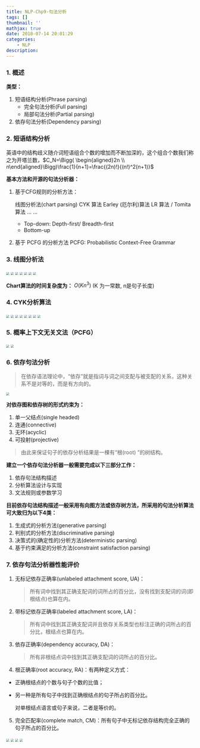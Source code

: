 ```yaml
---
title: NLP-Chp9-句法分析
tags: []
thumbnail: ''
mathjax: true
date: 2018-07-14 20:01:29
categories:
	- NLP
description:
---
```


### 1. 概述

**类型：**

1. 短语结构分析(Phrase parsing)
   - 完全句法分析(Full parsing)
   - 局部句法分析(Partial parsing)
2. 依存句法分析(Dependency parsing)

### 2. 短语结构分析

英语中的结构歧义随介词短语组合个数的增加而不断加深的，这个组合个数我们称之为开塔兰数，$C_N=\Bigg( \begin{aligned}2n \\ n\end{aligned}\Bigg)\frac{1}{n+1}=\frac{(2n)!}{(n!)^2(n+1)}$

**基本方法和开源的句法分析器：**

1. 基于CFG规则的分析方法：

   线图分析法(chart parsing) 
   CYK 算法
   Earley (厄尔利)算法
   LR 算法 / Tomita 算法 … …

   - Top-down: Depth-first/ Breadth-first
   - Bottom-up

2. 基于 PCFG 的分析方法 PCFG: Probabilistic Context-Free Grammar

### 3. 线图分析法

<img src="https://cdn.jsdelivr.net/gh/xmzzyo/Blog@master/source/_posts/NLP-Chp9-句法分析/66788476.jpg" style="zoom:50%;" />

<img src="https://cdn.jsdelivr.net/gh/xmzzyo/Blog@master/source/_posts/NLP-Chp9-句法分析/32594558.jpg" style="zoom:50%;" />

<img src="https://cdn.jsdelivr.net/gh/xmzzyo/Blog@master/source/_posts/NLP-Chp9-句法分析/29679548.jpg" style="zoom:50%;" />

<img src="https://cdn.jsdelivr.net/gh/xmzzyo/Blog@master/source/_posts/NLP-Chp9-句法分析/77759849.jpg" style="zoom:50%;" />

<img src="https://cdn.jsdelivr.net/gh/xmzzyo/Blog@master/source/_posts/NLP-Chp9-句法分析/48133533.jpg" style="zoom:50%;" />

<img src="https://cdn.jsdelivr.net/gh/xmzzyo/Blog@master/source/_posts/NLP-Chp9-句法分析/57488942.jpg" style="zoom:50%;" />

<img src="https://cdn.jsdelivr.net/gh/xmzzyo/Blog@master/source/_posts/NLP-Chp9-句法分析/8184354.jpg" style="zoom:50%;" />

**Chart算法的时间复杂度为：**
$O(Kn^3)$ (K 为一常数, n是句子长度)

### 4. CYK分析算法

<img src="https://cdn.jsdelivr.net/gh/xmzzyo/Blog@master/source/_posts/NLP-Chp9-句法分析/46208169.jpg" style="zoom:50%;" />

<img src="https://cdn.jsdelivr.net/gh/xmzzyo/Blog@master/source/_posts/NLP-Chp9-句法分析/28024299.jpg" style="zoom:50%;" />



<img src="https://cdn.jsdelivr.net/gh/xmzzyo/Blog@master/source/_posts/NLP-Chp9-句法分析/79891438.jpg" style="zoom:50%;" />

<img src="https://cdn.jsdelivr.net/gh/xmzzyo/Blog@master/source/_posts/NLP-Chp9-句法分析/14010626.jpg" style="zoom:50%;" />

<img src="https://cdn.jsdelivr.net/gh/xmzzyo/Blog@master/source/_posts/NLP-Chp9-句法分析/77743394.jpg" style="zoom:50%;" />

<img src="https://cdn.jsdelivr.net/gh/xmzzyo/Blog@master/source/_posts/NLP-Chp9-句法分析/43168851.jpg" style="zoom:50%;" />

<img src="https://cdn.jsdelivr.net/gh/xmzzyo/Blog@master/source/_posts/NLP-Chp9-句法分析/57532977.jpg" style="zoom:50%;" />

<img src="https://cdn.jsdelivr.net/gh/xmzzyo/Blog@master/source/_posts/NLP-Chp9-句法分析/26327949.jpg" style="zoom:50%;" />

### 5. 概率上下文无关文法（PCFG）

<img src="https://cdn.jsdelivr.net/gh/xmzzyo/Blog@master/source/_posts/NLP-Chp9-句法分析/71881730.jpg" style="zoom:50%;" />

<img src="https://cdn.jsdelivr.net/gh/xmzzyo/Blog@master/source/_posts/NLP-Chp9-句法分析/10801535.jpg" style="zoom:50%;" />

### 6. 依存句法分析

> 在依存语法理论中，“依存”就是指词与词之间支配与被支配的关系，这种关系不是对等的，而是有方向的。

<img src="https://cdn.jsdelivr.net/gh/xmzzyo/Blog@master/source/_posts/NLP-Chp9-句法分析/31324242.jpg" style="zoom:50%;" />

**对依存图和依存树的形式约束为：**

1. 单一父结点(single headed)
2. 连通(connective)
3. 无环(acyclic)
4. 可投射(projective)

> 由此来保证句子的依存分析结果是一棵有“根(root) ”的树结构。

**建立一个依存句法分析器一般需要完成以下三部分工作：**

1. 依存句法结构描述
2. 分析算法设计与实现
3. 文法规则或参数学习

**目前依存句法结构描述一般采用有向图方法或依存树方法，所采用的句法分析算法可大致归为以下4类：**

1. 生成式的分析方法(generative parsing)
2. 判别式的分析方法(discriminative parsing)
3. 决策式的(确定性的)分析方法(deterministic parsing)
4. 基于约束满足的分析方法(constraint satisfaction parsing) 

### 7. 依存句法分析器性能评价

1. 无标记依存正确率(unlabeled attachment score, UA)：

   > 所有词中找到其正确支配词的词所占的百分比，没有找到支配词的词(即根结点)也算在内。

2. 带标记依存正确率(labeled attachment score, LA)：

   > 所有词中找到其正确支配词并且依存关系类型也标注正确的词所占的百分比，根结点也算在内。

3. 依存正确率(dependency accuracy, DA)：

   > 所有非根结点词中找到其正确支配词的词所占的百分比。

4. 根正确率(root accuracy, RA)：有两种定义方式：

- 正确根结点的个数与句子个数的比值；

- 另一种是所有句子中找到正确根结点的句子所占的百分比。

  对单根结点语言或句子来说，二者是等价的。

5. 完全匹配率(complete match, CM)：所有句子中无标记依存结构完全正确的句子所占的百分比。

<img src="https://cdn.jsdelivr.net/gh/xmzzyo/Blog@master/source/_posts/NLP-Chp9-句法分析/1559529.jpg" style="zoom:50%;" />

<img src="https://cdn.jsdelivr.net/gh/xmzzyo/Blog@master/source/_posts/NLP-Chp9-句法分析/67633229.jpg" style="zoom:50%;" />

<img src="https://cdn.jsdelivr.net/gh/xmzzyo/Blog@master/source/_posts/NLP-Chp9-句法分析/61531300.jpg" style="zoom:50%;" />

<img src="https://cdn.jsdelivr.net/gh/xmzzyo/Blog@master/source/_posts/NLP-Chp9-句法分析/95529832.jpg" style="zoom:50%;" />

